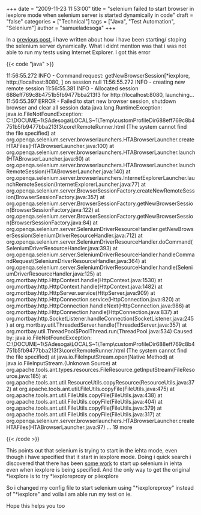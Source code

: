 +++
date = "2009-11-23 11:53:00"
title = "selenium failed to start browser in iexplore mode when selenium server is started dynamically in code"
draft = "false"
categories = ["Technical"]
tags = ["Java", "Test Automation", "Selenium"]
author = "samueladesoga"
+++

In a <a href="http://samadesoga.blogspot.com/2009/11/start-selenium-server-dynamically.html">previous post</a>, i have written about how i have been starting/ stoping the selenium server dynamically. What i didnt mention was that i was not able to run my tests using Internet Explorer. I got this error

{{< code "java" >}}

11:56:55.272 INFO - Command request: getNewBrowserSession[*iexplore, http://localhost:8080, ] on session null
11:56:55.272 INFO - creating new remote session
11:56:55.381 INFO - Allocated session 688eff769c8b4751b5fb9477bba213f3 for http://localhost:8080, launching...
11:56:55.397 ERROR - Failed to start new browser session, shutdown browser and clear all session data
java.lang.RuntimeException: java.io.FileNotFoundException: C:\DOCUME~1\SAdesoga\LOCALS~1\Temp\customProfileDir688eff769c8b4751b5fb9477bba213f3\core\RemoteRunner.html (The system cannot find the file specified)
at org.openqa.selenium.server.browserlaunchers.HTABrowserLauncher.createHTAFiles(HTABrowserLauncher.java:100)
at org.openqa.selenium.server.browserlaunchers.HTABrowserLauncher.launch(HTABrowserLauncher.java:60)
at org.openqa.selenium.server.browserlaunchers.HTABrowserLauncher.launchRemoteSession(HTABrowserLauncher.java:140)
at org.openqa.selenium.server.browserlaunchers.InternetExplorerLauncher.launchRemoteSession(InternetExplorerLauncher.java:77)
at org.openqa.selenium.server.BrowserSessionFactory.createNewRemoteSession(BrowserSessionFactory.java:357)
at org.openqa.selenium.server.BrowserSessionFactory.getNewBrowserSession(BrowserSessionFactory.java:122)
at org.openqa.selenium.server.BrowserSessionFactory.getNewBrowserSession(BrowserSessionFactory.java:84)
at org.openqa.selenium.server.SeleniumDriverResourceHandler.getNewBrowserSession(SeleniumDriverResourceHandler.java:712)
at org.openqa.selenium.server.SeleniumDriverResourceHandler.doCommand(SeleniumDriverResourceHandler.java:393)
at org.openqa.selenium.server.SeleniumDriverResourceHandler.handleCommandRequest(SeleniumDriverResourceHandler.java:364)
at org.openqa.selenium.server.SeleniumDriverResourceHandler.handle(SeleniumDriverResourceHandler.java:125)
at org.mortbay.http.HttpContext.handle(HttpContext.java:1530)
at org.mortbay.http.HttpContext.handle(HttpContext.java:1482)
at org.mortbay.http.HttpServer.service(HttpServer.java:909)
at org.mortbay.http.HttpConnection.service(HttpConnection.java:820)
at org.mortbay.http.HttpConnection.handleNext(HttpConnection.java:986)
at org.mortbay.http.HttpConnection.handle(HttpConnection.java:837)
at org.mortbay.http.SocketListener.handleConnection(SocketListener.java:245)
at org.mortbay.util.ThreadedServer.handle(ThreadedServer.java:357)
at org.mortbay.util.ThreadPool$PoolThread.run(ThreadPool.java:534)
Caused by: java.io.FileNotFoundException: C:\DOCUME~1\SAdesoga\LOCALS~1\Temp\customProfileDir688eff769c8b4751b5fb9477bba213f3\core\RemoteRunner.html (The system cannot find the file specified)
at java.io.FileInputStream.open(Native Method)
at java.io.FileInputStream.(Unknown Source)
at org.apache.tools.ant.types.resources.FileResource.getInputStream(FileResource.java:185)
at org.apache.tools.ant.util.ResourceUtils.copyResource(ResourceUtils.java:372)
at org.apache.tools.ant.util.FileUtils.copyFile(FileUtils.java:475)
at org.apache.tools.ant.util.FileUtils.copyFile(FileUtils.java:438)
at org.apache.tools.ant.util.FileUtils.copyFile(FileUtils.java:404)
at org.apache.tools.ant.util.FileUtils.copyFile(FileUtils.java:379)
at org.apache.tools.ant.util.FileUtils.copyFile(FileUtils.java:317)
at org.openqa.selenium.server.browserlaunchers.HTABrowserLauncher.createHTAFiles(HTABrowserLauncher.java:97)
... 19 more


{{< /code >}}

This points out that selenium is trying to start in the iehta mode, even though i have specified that it start in iexplore mode. Doing i quick search i discovered that there has been <a href="http://clearspace.openqa.org/message/49240">some work</a> to start up selenium in iehta even when iexplore is being specified. And the only way to get the original *iexplore is to try *iexploreproxy or piiexplore

So i changed my config file to start selenium using "*iexploreproxy" instead of "*iexplore" and voila i am able run my test on ie.

Hope this helps you too

